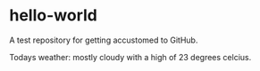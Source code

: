 # hello-world
A test repository for getting accustomed to GitHub.

Todays weather: mostly cloudy with a high of 23 degrees celcius.
